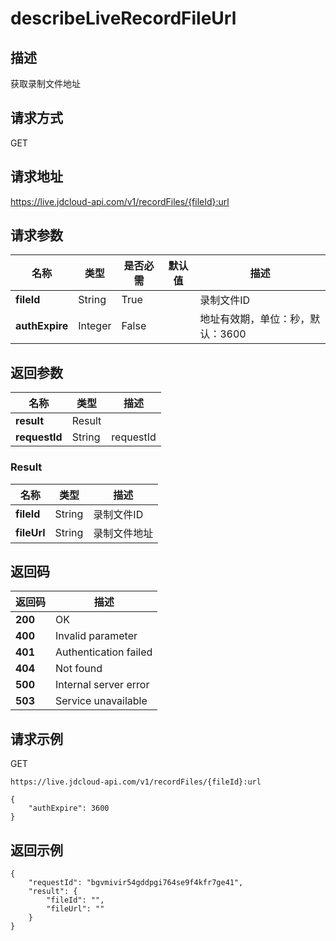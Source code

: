 # describeLiveRecordFileUrl


## 描述
获取录制文件地址


## 请求方式
GET

## 请求地址
https://live.jdcloud-api.com/v1/recordFiles/{fileId}:url


## 请求参数
|名称|类型|是否必需|默认值|描述|
|---|---|---|---|---|
|**fileId**|String|True| |录制文件ID<br>|
|**authExpire**|Integer|False| |地址有效期，单位：秒，默认：3600<br>|


## 返回参数
|名称|类型|描述|
|---|---|---|
|**result**|Result| |
|**requestId**|String|requestId|

### Result
|名称|类型|描述|
|---|---|---|
|**fileId**|String|录制文件ID|
|**fileUrl**|String|录制文件地址|

## 返回码
|返回码|描述|
|---|---|
|**200**|OK|
|**400**|Invalid parameter|
|**401**|Authentication failed|
|**404**|Not found|
|**500**|Internal server error|
|**503**|Service unavailable|

## 请求示例
GET
```
https://live.jdcloud-api.com/v1/recordFiles/{fileId}:url
```

```
{
    "authExpire": 3600
}
```

## 返回示例
```
{
    "requestId": "bgvmivir54gddpgi764se9f4kfr7ge41", 
    "result": {
        "fileId": "", 
        "fileUrl": ""
    }
}
```
